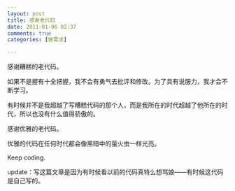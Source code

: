 ```yaml
---
layout: post
title: 感谢老代码
date: 2011-01-06 02:37
comments: true
categories: [做需求]

---
```


感谢糟糕的老代码。

如果不是握有十全把握，我不会有勇气去批评和修改。为了具有说服力，我才会不断学习。

有时候并不是我超越了写糟糕代码的那个人，而是我所在的时代超越了他所在的时代，所以也没有什么值得骄傲的。

感谢优雅的老代码。

优雅的代码在任何时代都会像黑暗中的萤火虫一样光亮。

Keep coding.

update：写这篇文章是因为有时候看以前的代码真特么想骂娘——有时候这代码是自己写的。


